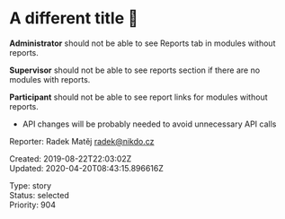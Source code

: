 # A different title 🍌️

**Administrator** should not be able to see Reports tab in modules without reports.

**Supervisor** should not be able to see reports section if there are no modules with reports.

**Participant** should not be able to see report links for modules without reports.

- API changes will be probably needed to avoid unnecessary API calls

Reporter: Radek Matěj <radek@nikdo.cz>  

Created: 2019-08-22T22:03:02Z  
Updated: 2020-04-20T08:43:15.896616Z

Type: story  
Status: selected  
Priority: 904
